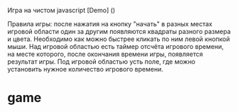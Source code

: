 Игра на чистом javascript [Demo] ()

Правила игры: после нажатия на кнопку "начать" в разных местах игровой области один за другим появляются квадраты разного размера и цвета. Необходимо как можно быстрее кликать по ним левой кнопкой мыши. Над игровой областью есть таймер отсчёта игрового времени, на месте которого, после окончания времени игры, появляется результат игры. Под игровой областью усть поле, где можно установить нужное количество игрового времени.
# game